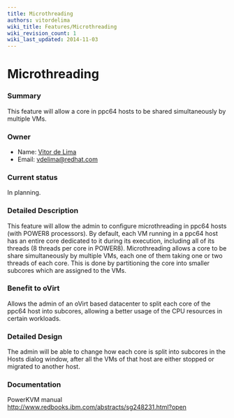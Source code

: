 ```yaml
---
title: Microthreading
authors: vitordelima
wiki_title: Features/Microthreading
wiki_revision_count: 1
wiki_last_updated: 2014-11-03
---
```


# Microthreading

### Summary

This feature will allow a core in ppc64 hosts to be shared simultaneously by multiple VMs.

### Owner

*   Name: [ Vitor de Lima](User:Vitordelima)
*   Email: vdelima@redhat.com

### Current status

In planning.

### Detailed Description

This feature will allow the admin to configure microthreading in ppc64 hosts (with POWER8 processors). By default, each VM running in a ppc64 host has an entire core dedicated to it during its execution, including all of its threads (8 threads per core in POWER8). Microthreading allows a core to be share simultaneously by multiple VMs, each one of them taking one or two threads of each core. This is done by partitioning the core into smaller subcores which are assigned to the VMs.

### Benefit to oVirt

Allows the admin of an oVirt based datacenter to split each core of the ppc64 host into subcores, allowing a better usage of the CPU resources in certain workloads.

### Detailed Design

The admin will be able to change how each core is split into subcores in the Hosts dialog window, after all the VMs of that host are either stopped or migrated to another host.

### Documentation

PowerKVM manual <http://www.redbooks.ibm.com/abstracts/sg248231.html?open>
